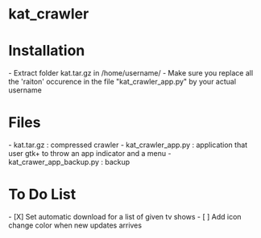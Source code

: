 kat_crawler
===========
<h1>Installation</h1>
- Extract folder kat.tar.gz in /home/username/
- Make sure you replace all the 'raiton' occurence in the file "kat_crawler_app.py"  by your actual username 

<h1>Files</h1>
- kat.tar.gz : compressed crawler
- kat_crawler_app.py : application that user gtk+ to throw an app indicator and a menu
- kat_crawer_app_backup.py : backup

<h1>To Do List </h1>
- [X] Set automatic download for a list of given tv shows 
- [ ] Add icon change color when new updates arrives